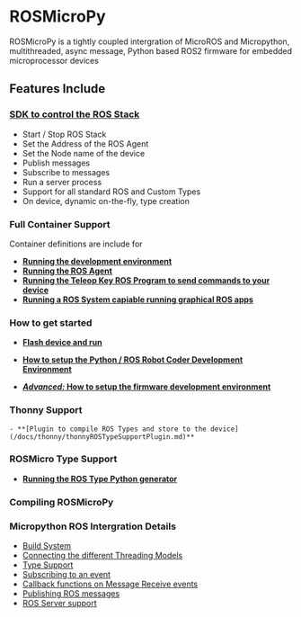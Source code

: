 # ROSMicroPy

ROSMicroPy is a tightly coupled intergration of MicroROS and Micropython, multithreaded, async message, Python based ROS2 firmware for embedded microprocessor devices 



## Features Include

### [SDK to control the ROS Stack](./docs/implementation/ROS_SDK.md)
+ Start / Stop ROS Stack
+ Set the Address of the ROS Agent
+ Set the Node name of the device
+ Publish messages
+ Subscribe to messages
+ Run a server process
+ Support for all standard ROS and Custom Types
+ On device, dynamic on-the-fly, type creation

### Full Container Support
 Container definitions are include for
 + **[Running the development environment](./docs/containerSupport/containerDevEnv.md)**
 + **[Running the ROS Agent](./docs/containerSupport/containerROSAgent.md)**
 + **[Running the Teleop Key ROS Program to send commands to your device](./docs/containerSupport/containerTeleopKey.md)**
 + **[Running a ROS System capiable running graphical ROS apps](./docs/containerSupport/containerROSConsole.md)**

### How to get started 
+ **[Flash device and run](./docs/procudures/flashDevice.md)**
+ **[How to setup the Python / ROS Robot Coder Development Environment](./docs/procudures/pythonDeveloperEnvironment.md)**

+ **[*Advanced:* How to setup the firmware development environment](docs/procudures/firmwareDeveloperEnvironment.md)**

### Thonny Support
    - **[Plugin to compile ROS Types and store to the device](/docs/thonny/thonnyROSTypeSupportPlugin.md)**

### ROSMicro Type Support

+ **[Running the ROS Type Python generator ](./docs/procudures/typeSupport-Parser.md)**

### Compiling ROSMicroPy
 
### Micropython ROS Intergration Details
+ [Build System](./docs/implementation/buildSystem.md)
+ [Connecting the different Threading Models](./docs/implementation/threadingModels.md)
+ [Type Support](./docs/implementation/typeSupport.md)
+ [Subscribing to an event](./docs/implementation/eventSubscription.md)
+ [Callback functions on Message Receive events](./docs/implementation/messageCallback.md)
+ [Publishing ROS messages](./docs/implementation/messagePublishing.md)
+ [ROS Server support](./docs/implementation/rosServer.md)